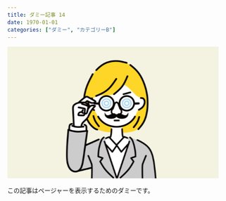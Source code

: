 ```yaml
---
title: ダミー記事 14
date: 1970-01-01
categories: ["ダミー", "カテゴリーB"]
---
```


![](thumbnail.png)

この記事はページャーを表示するためのダミーです。